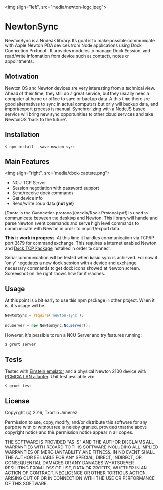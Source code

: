 <img align="left", src="media/newton-logo.jpeg">
# NewtonSync

NewtonSync is a NodeJS library. Its goal is to make possible communicate with Apple Newton PDA devices from Node applications using Dock Connection Protocol . It provides modules to manage Dock Session, and read/write information from device such as contacts, notes or appointments.
 
## Motivation

Newton OS and Newton devices are very interesting from a technical view. Ahead of their time, they still do a great service, but they usually need a computer at home or office to save or backup data. A this time there are good alternatives to sync in actual computers but only will backup data, and import/export process is manual.
Synchronizing with a NodeJS based service will bring new sync opportunities to other cloud services and take NewtonOS 'back to the future'.

## Installation

```
$ npm install --save newton-sync
```

## Main Features

<img align="right", src="media/dock-capture.png">

- NCU TCP Server
- Session negotiation with password support
- Send/receive dock commands
- Get device info
- Read/write soup data **(not yet)**

[Dante is the Connection protocol](media/Dock Protocol.pdf) is used to communicate between the desktop and Newton. This library will handle and parse Newton event commands and serve high level commands to communicate with Newton in order to import/export data. 

**This is work in progress**. At this time it handles communication via TCP/IP port 3679 for command exchange. This requires a internet enabled Newton and [Dock TCP Package](http://www.kallisys.com/) installed in order to connect:

Serial communication will be tested when basic sync is achieved. For now it 'only' negotiates a new dock session with a device and exchange necessary commands to get dock icons showed at Newton screen. Screenshot on the right shows how far it reaches.

## Usage

At this point is a bit early to use this npm package in other project. When it is, it's usage will be:

```js
NewtonSync = require('newton-sync');

ncuServer = new NewtonSync.NcuServer();
```
However, it's possible to run a NCU Server and try features running:

```
$ grunt server
```

## Tests

Tested with [Einstein emulator](https://github.com/pguyot/Einstein) and a physical Newton 2100 device with [PCMCIA LAN adapter](http://newtonsales.com/newt.htm).
Unit test available via:
```
$ grunt test
```

## License

Copyright (c) 2016, Txomin Jimenez

Permission to use, copy, modify, and/or distribute this software for any purpose with or without fee is hereby granted, provided that the above copyright notice and this permission notice appear in all copies.

THE SOFTWARE IS PROVIDED "AS IS" AND THE AUTHOR DISCLAIMS ALL WARRANTIES WITH REGARD TO THIS SOFTWARE INCLUDING ALL IMPLIED WARRANTIES OF MERCHANTABILITY AND FITNESS. IN NO EVENT SHALL THE AUTHOR BE LIABLE FOR ANY SPECIAL, DIRECT, INDIRECT, OR CONSEQUENTIAL DAMAGES OR ANY DAMAGES WHATSOEVER RESULTING FROM LOSS OF USE, DATA OR PROFITS, WHETHER IN AN ACTION OF CONTRACT, NEGLIGENCE OR OTHER TORTIOUS ACTION, ARISING OUT OF OR IN CONNECTION WITH THE USE OR PERFORMANCE OF THIS SOFTWARE.
